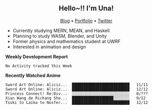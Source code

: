 <h2 align="center">
  Hello~!! I'm Una!
</h2>

<p align="center">
  <a href="https://anarchy.website/">Blog</a> &bull;
  <a href="https://una-ada.github.io/">Portfolio</a> &bull;
  <a href="https://twitter.com/unaxiii">Twitter</a>
</p>

- Currently studying MERN, MEAN, and Haskell
- Planning to study WASM, Blender, and Unity
- Former physics and mathematics student at UWRF
- Interested in animation and design

**Weekly Development Report**

<!--START_SECTION:waka-->
```text
No Activity tracked this Week
```
<!--END_SECTION:waka-->

**Recently Watched Anime**

<!-- RECENT-ANIME:START -->

    Sword Art Online: Aliciz...  █████████████████████████   11/11
    Sword Art Online: Aliciz...  █████████████████████████   12/12
    Princess Connect! Re:Div...  ░░░░░░░░░░░░░░░░░░░░░░░░░   0/???
    Xian Wang de Richang She...  ██████████████████░░░░░░░   9/12
    Tsuki to Laika to Nosfer...  █████████████████████████   12/12
<!-- RECENT-ANIME:END -->
